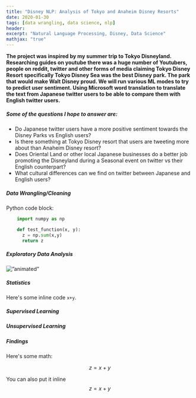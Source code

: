 ```yaml
---
title: "Disney NLP: Analysis of Tokyo and Anaheim Disney Resorts"
date: 2020-01-30
tags: [data wrangling, data science, nlp]
header:
excerpt: "Natural Language Processing, Disney, Data Science"
mathjax: "true"
---
```



**The project was inspired by my summer trip to Tokyo Disneyland.  Researching guides on youtube there was a huge number of Youtubers, people on reddit, twitter and other forms of media claiming Tokyo Disney Resort specifically Tokyo Disney Sea was the best Disney park.  The park that would make Walt Disney proud.  We will run various ML modes to try to predict user sentiment.  Using Microsoft word translation to translate the text from Japanese twitter users to be able to compare them with English twitter users.**

##### Some of the questions I hope to answer are:
* Do Japanese twitter users have a more positive sentiment towards the Disney Parks vs English users?
* Is there something at Tokyo Disney resort that users are tweeting more about than Anaheim Disney resort?  
* Does Oriental Land or other local Japanese businesses do a better job promoting the Disneyland during a Seasonal event on twitter vs their English counterpart?   
* What cultural differences can we find on twitter between Japanese and English users?


##### Data Wrangling/Cleaning

Python code block:
```python
    import numpy as np

    def test_function(x, y):
      z = np.sum(x,y)
      return z
```

##### Exploratory Data Analysis

<img src=”images/disneynlp/scattertext.gif alt=”animated” />


##### Statistics

Here's some inline code `x+y`.

##### Supervised Learning

##### Unsupervised Learning

##### Findings











Here's some math:

$$z=x+y$$

You can also put it inline $$z=x+y$$
